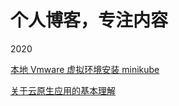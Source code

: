 # 个人博客，专注内容


2020

[本地 Vmware 虚拟环境安装 minikube](https://github.com/frank-cq/blog/blob/master/2020/vmware-install-minikube.md)

[关于云原生应用的基本理解](https://github.com/frank-cq/blog/blob/master/2020/about-cloud-native-app.md)
